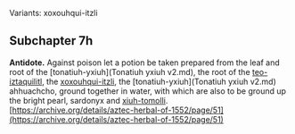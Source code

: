 Variants: xoxouhqui-itzli  

## Subchapter 7h  
**Antidote.** Against poison let a potion be taken prepared from the leaf and root of the [tonatiuh-yxiuh](Tonatiuh yxiuh v2.md), the root of the [teo-iztaquilitl](Teo-iztaquilitl.md), the [xoxouhqui-itzli](xoxouhqui-itzli.md), the [tonatiuh-yxiuh](Tonatiuh yxiuh v2.md) ahhuachcho, ground together in water, with which are also to be ground up the bright pearl, sardonyx and [xiuh-tomolli](xiuh-tomolli.md).  
[https://archive.org/details/aztec-herbal-of-1552/page/51](https://archive.org/details/aztec-herbal-of-1552/page/51)  

